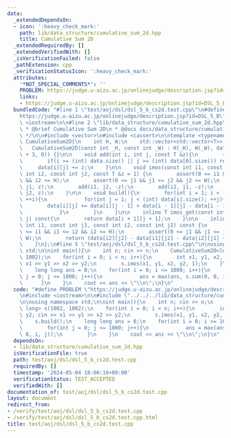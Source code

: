 ```yaml
---
data:
  _extendedDependsOn:
  - icon: ':heavy_check_mark:'
    path: lib/data_structure/cumulative_sum_2d.hpp
    title: Cumulative Sum 2D
  _extendedRequiredBy: []
  _extendedVerifiedWith: []
  _isVerificationFailed: false
  _pathExtension: cpp
  _verificationStatusIcon: ':heavy_check_mark:'
  attributes:
    '*NOT_SPECIAL_COMMENTS*': ''
    PROBLEM: https://judge.u-aizu.ac.jp/onlinejudge/description.jsp?id=DSL_5_B
    links:
    - https://judge.u-aizu.ac.jp/onlinejudge/description.jsp?id=DSL_5_B
  bundledCode: "#line 1 \"test/aoj/dsl/dsl_5_b_cs2d.test.cpp\"\n#define PROBLEM \"\
    https://judge.u-aizu.ac.jp/onlinejudge/description.jsp?id=DSL_5_B\"\n#include\
    \ <iostream>\n\n#line 2 \"lib/data_structure/cumulative_sum_2d.hpp\"\n\n/**\n\
    \ * @brief Cumulative Sum 2D\n * @docs docs/data_structure/cumulative_sum_2d.md\n\
    \ */\n\n#include <vector>\n#include <cassert>\n\ntemplate <typename T>\nstruct\
    \ CumulativeSum2D{\n    int H, W;\n    std::vector<std::vector<T>> data;\n\n \
    \   CumulativeSum2D(const int _H, const int _W) : H(_H), W(_W), data(_H + 3, std::vector<T>(_W\
    \ + 3, 0)) {}\n\n    void add(int i, int j, const T &z){\n        ++i, ++j;\n\
    \        if(i >= (int) data.size() || j >= (int) data[0].size()) return;\n   \
    \     data[i][j] += z;\n    }\n\n    void imos(const int i1, const int j1, const\
    \ int i2, const int j2, const T &z = 1) {\n        assert(0 <= i1 && i1 <= i2\
    \ && i2 <= H);\n        assert(0 <= j1 && j1 <= j2 && j2 <= W);\n        add(i1,\
    \ j1, z);\n        add(i1, j2, -z);\n        add(i2, j1, -z);\n        add(i2,\
    \ j2, z);\n    }\n\n    void build(){\n        for(int i = 1; i < (int) data.size();\
    \ ++i){\n            for(int j = 1; j < (int) data[i].size(); ++j){\n        \
    \        data[i][j] += data[i][j - 1] + data[i - 1][j] - data[i - 1][j - 1];\n\
    \            }\n        }\n    }\n\n    inline T imos_get(const int i, const int\
    \ j) const{\n        return data[i + 1][j + 1];\n    }\n\n    inline T sum(const\
    \ int i1, const int j1, const int i2, const int j2) const {\n        assert(0\
    \ <= i1 && i1 <= i2 && i2 <= H);\n        assert(0 <= j1 && j1 <= j2 && j2 <=\
    \ W);\n        return (data[i2][j2] - data[i1][j2] - data[i2][j1] + data[i1][j1]);\n\
    \    }\n};\n#line 5 \"test/aoj/dsl/dsl_5_b_cs2d.test.cpp\"\n\nusing namespace\
    \ std;\n\nint main(){\n    int n; cin >> n;\n    CumulativeSum2D<long long> s(1002,\
    \ 1002);\n    for(int i = 0; i < n; i++){\n        int x1, y1, x2, y2; cin >>\
    \ x1 >> y1 >> x2 >> y2;\n        s.imos(x1, y1, x2, y2, 1);\n    }\n    s.build();\n\
    \    long long ans = 0;\n    for(int i = 0; i <= 1000; i++){\n        for(int\
    \ j = 0; j <= 1000; j++){\n            ans = max(ans, s.sum(0, 0, i, j));\n  \
    \      }\n    }\n    cout << ans << \"\\n\";\n}\n"
  code: "#define PROBLEM \"https://judge.u-aizu.ac.jp/onlinejudge/description.jsp?id=DSL_5_B\"\
    \n#include <iostream>\n\n#include \"../../../lib/data_structure/cumulative_sum_2d.hpp\"\
    \n\nusing namespace std;\n\nint main(){\n    int n; cin >> n;\n    CumulativeSum2D<long\
    \ long> s(1002, 1002);\n    for(int i = 0; i < n; i++){\n        int x1, y1, x2,\
    \ y2; cin >> x1 >> y1 >> x2 >> y2;\n        s.imos(x1, y1, x2, y2, 1);\n    }\n\
    \    s.build();\n    long long ans = 0;\n    for(int i = 0; i <= 1000; i++){\n\
    \        for(int j = 0; j <= 1000; j++){\n            ans = max(ans, s.sum(0,\
    \ 0, i, j));\n        }\n    }\n    cout << ans << \"\\n\";\n}\n"
  dependsOn:
  - lib/data_structure/cumulative_sum_2d.hpp
  isVerificationFile: true
  path: test/aoj/dsl/dsl_5_b_cs2d.test.cpp
  requiredBy: []
  timestamp: '2024-05-04 18:06:16+09:00'
  verificationStatus: TEST_ACCEPTED
  verifiedWith: []
documentation_of: test/aoj/dsl/dsl_5_b_cs2d.test.cpp
layout: document
redirect_from:
- /verify/test/aoj/dsl/dsl_5_b_cs2d.test.cpp
- /verify/test/aoj/dsl/dsl_5_b_cs2d.test.cpp.html
title: test/aoj/dsl/dsl_5_b_cs2d.test.cpp
---
```

